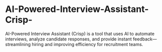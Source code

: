 # AI-Powered-Interview-Assistant-Crisp-
AI-Powered Interview Assistant (Crisp) is a tool that uses AI to automate interviews, analyze candidate responses, and provide instant feedback—streamlining hiring and improving efficiency for recruitment teams.
